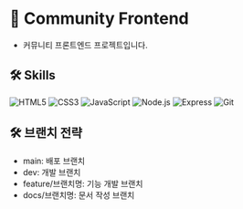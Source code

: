 # 🧩 Community Frontend

- 커뮤니티 프론트엔드 프로젝트입니다.

## 🛠 Skills

![HTML5](https://img.shields.io/badge/HTML5-E34F26?style=for-the-badge&logo=html5&logoColor=white)
![CSS3](https://img.shields.io/badge/CSS3-1572B6?style=for-the-badge&logo=css3&logoColor=white)
![JavaScript](https://img.shields.io/badge/JavaScript-F7DF1E?style=for-the-badge&logo=javascript&logoColor=black)
![Node.js](https://img.shields.io/badge/Node.js-339933?style=for-the-badge&logo=nodedotjs&logoColor=white)
![Express](https://img.shields.io/badge/Express-000000?style=for-the-badge&logo=express&logoColor=white)
![Git](https://img.shields.io/badge/Git-F05032?style=for-the-badge&logo=git&logoColor=white)

## 🛠 브랜치 전략

- main: 배포 브랜치
- dev: 개발 브랜치
- feature/브랜치명: 기능 개발 브랜치
- docs/브랜치명: 문서 작성 브랜치
